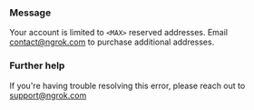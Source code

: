 
### Message
Your account is limited to <code>&lt;MAX&gt;</code> reserved addresses. Email contact@ngrok.com to purchase additional addresses.

### Further help
If you're having trouble resolving this error, please reach out to [support@ngrok.com](mailto:support@ngrok.com?subject=Help%20with%20ERR_NGROK_502)

